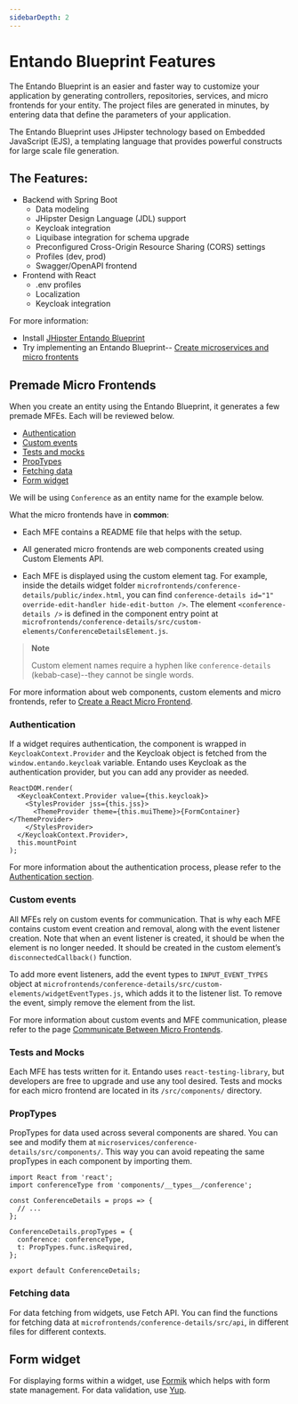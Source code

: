 ```yaml
---
sidebarDepth: 2
---
```

# Entando Blueprint Features

The Entando Blueprint is an easier and faster way to customize your application by generating controllers, repositories, services, and micro frontends for your entity. The project files are generated in minutes, by entering data that define the parameters of your application. 

The Entando Blueprint uses JHipster technology based on Embedded JavaScript (EJS), a templating language that provides powerful constructs for large scale file generation.

## The Features:
* Backend with Spring Boot 
  * Data modeling
  * JHipster Design Language (JDL) support 
  * Keycloak integration 
  * Liquibase integration for schema upgrade
  * Preconfigured Cross-Origin Resource Sharing (CORS) settings
  * Profiles (dev, prod)
  * Swagger/OpenAPI frontend
* Frontend with React
  * .env profiles
  * Localization
  * Keycloak integration
  
For more information:
* Install [JHipster Entando Blueprint](https://github.com/entando/generator-jhipster-entando/blob/master/README.md)
* Try implementing an Entando Blueprint-- [Create microservices and micro frontents](../../tutorials/create/mfe/react.md)

## Premade Micro Frontends
When you create an entity using the Entando Blueprint, it generates a few
premade MFEs. Each will be reviewed below.
* [Authentication](#authentication)
* [Custom events](#custom-events)
* [Tests and mocks](#tests-and-mocks)
* [PropTypes](#proptypes)
* [Fetching data](#fetching-data)
* [Form widget](#form-widget)

We will be using `Conference` as an entity name for the example below.

What the micro frontends have in **common**:
* Each MFE contains a README file that helps with the setup.

* All generated micro frontends are web components created using Custom Elements
API.

* Each MFE is displayed using the custom element tag. For example, inside the
details widget folder `microfrontends/conference-details/public/index.html`, you
can find
`conference-details id="1" override-edit-handler hide-edit-button />`.
The element `<conference-details />` is defined in the component entry
point at
`microfrontends/conference-details/src/custom-elements/ConferenceDetailsElement.js`.

> **Note**
>
> Custom element names require a hyphen like `conference-details` (kebab-case)--they cannot be single words.

For more information about web components, custom elements and micro
frontends, refer to [Create a React Micro Frontend](../../tutorials/create/mfe/react.md).


### Authentication

If a widget requires authentication, the component is wrapped in
`KeycloakContext.Provider` and the Keycloak object is fetched from the
`window.entando.keycloak` variable. Entando uses Keycloak as the
authentication provider, but you can add any provider as needed.

    ReactDOM.render(
      <KeycloakContext.Provider value={this.keycloak}>
        <StylesProvider jss={this.jss}>
          <ThemeProvider theme={this.muiTheme}>{FormContainer}</ThemeProvider>
        </StylesProvider>
      </KeycloakContext.Provider>,
      this.mountPoint
    );

For more information about the authentication process, please refer
to the [Authentication section](../consume/identity-management.md#authentication).

### Custom events

All MFEs rely on custom events for communication.  That is why each MFE contains custom event creation and removal, along with the event listener creation.  Note that when an event listener is created, it should be when
the element is no longer needed. It should be created in the custom
element’s `disconnectedCallback()` function.

To add more event listeners, add the event types to
`INPUT_EVENT_TYPES` object at
`microfrontends/conference-details/src/custom-elements/widgetEventTypes.js`, which adds
it to the listener list. To remove the event, simply remove the element from the list.

For more information about custom events and MFE communication,
please refer to the page [Communicate Between Micro Frontends](../../tutorials/create/mfe/communication.md).

### Tests and Mocks

Each MFE has tests written for it. Entando uses
`react-testing-library`, but developers are free to upgrade and use any
tool desired. Tests and mocks for each micro frontend are located in its `/src/components/` directory. 

### PropTypes

PropTypes for data used across several components are shared. You can
see and modify them at `microservices/conference-details/src/components/`. This way you can
avoid repeating the same propTypes in each component by importing them.

    import React from 'react';
    import conferenceType from 'components/__types__/conference';

    const ConferenceDetails = props => {
      // ...
    };

    ConferenceDetails.propTypes = {
      conference: conferenceType,
      t: PropTypes.func.isRequired,
    };

    export default ConferenceDetails;

### Fetching data

For data fetching from widgets, use Fetch API. You can find the functions for
fetching data at `microfrontends/conference-details/src/api`, in different files for
different contexts.

## Form widget

For displaying forms within a widget, use
[Formik](https://jaredpalmer.com/formik) which helps with form state
management. For data validation, use
[Yup](https://github.com/jquense/yup).



